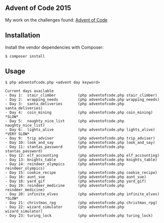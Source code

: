 ## Advent of Code 2015

My work on the challenges found: [Advent of Code](http://adventofcode.com/)

## Installation

Install the vendor dependencies with Composer:

    $ composer install

## Usage

    $ php adventofcode.php <advent day keyword>
    
    Current days available
    - Day 1:  stair_climber          (php adventofcode.php stair_climber)
    - Day 2:  wrapping_needs         (php adventofcode.php wrapping_needs)
    - Day 3:  santa_deliveries       (php adventofcode.php santa_deliveries)
    - Day 4:  coin_mining            (php adventofcode.php coin_mining)         *SLOW*
    - Day 5:  naughty_nice_list      (php adventofcode.php naughty_nice_list)
    - Day 6:  lights_alive           (php adventofcode.php lights_alive)        *VERY SLOW*
    - Day 9:  trip_adviser           (php adventofcode.php trip_adviser)
    - Day 10: look_and_say           (php adventofcode.php look_and_say)
    - Day 11: stantas_password       (php adventofcode.php stantas_password)
    - Day 12: elf_accounting         (php adventofcode.php elf_accounting)
    - Day 13: knights_table          (php adventofcode.php knights_table)
    - Day 14: reindeer_olympics      (php adventofcode.php reindeer_olympics)
    - Day 15: cookie_recipe          (php adventofcode.php cookie_recipe)
    - Day 16: aunt_sue               (php adventofcode.php aunt_sue)
    - Day 18: yard_gif               (php adventofcode.php yard_gif)
    - Day 19: reindeer_medicine      (php adventofcode.php reindeer_medicine)
    - Day 20: infinite_elves         (php adventofcode.php infinite_elves)      *SLOW*
    - Day 21: christmas_rpg          (php adventofcode.php christmas_rpg)
    - Day 22: wizard_simulator       (php adventofcode.php wizard_simulator)
    - Day 23: turing_lock            (php adventofcode.php turing_lock)
    